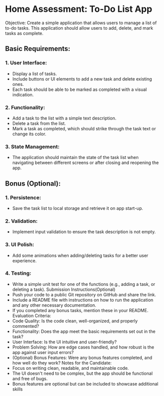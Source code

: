 # Home Assessment: To-Do List App

Objective: Create a simple application that allows users to manage a list of to-do tasks. This application should allow users to add, delete, and mark tasks as complete.

## Basic Requirements:

### 1. User Interface:

- Display a list of tasks.
- Include buttons or UI elements to add a new task and delete existing ones.
- Each task should be able to be marked as completed with a visual indication.

### 2. Functionality:

- Add a task to the list with a simple text description.
- Delete a task from the list.
- Mark a task as completed, which should strike through the task text or change its color.

### 3. State Management:

- The application should maintain the state of the task list when navigating between different screens or after closing and reopening the app.

## Bonus (Optional):

### 1. Persistence:

- Save the task list to local storage and retrieve it on app start-up.

### 2. Validation:

- Implement input validation to ensure the task description is not empty.

### 3. UI Polish:

- Add some animations when adding/deleting tasks for a better user experience.

### 4. Testing:

- Write a simple unit test for one of the functions (e.g., adding a task, or deleting a task).
  Submission Instructions(Optional)
- Push your code to a public Git repository on GitHub and share the link.
- Include a README file with instructions on how to run the application and any other necessary documentation.
- If you completed any bonus tasks, mention these in your README.
  Evaluation Criteria:
- Code Quality: Is the code clean, well-organized, and properly commented?
- Functionality: Does the app meet the basic requirements set out in the task?
- User Interface: Is the UI intuitive and user-friendly?
- Problem Solving: How are edge cases handled, and how robust is the app against user input errors?
- (Optional) Bonus Features: Were any bonus features completed, and how well do they work?
  Notes for the Candidate:
- Focus on writing clean, readable, and maintainable code.
- The UI doesn't need to be complex, but the app should be functional and free of bugs.
- Bonus features are optional but can be included to showcase additional skills
